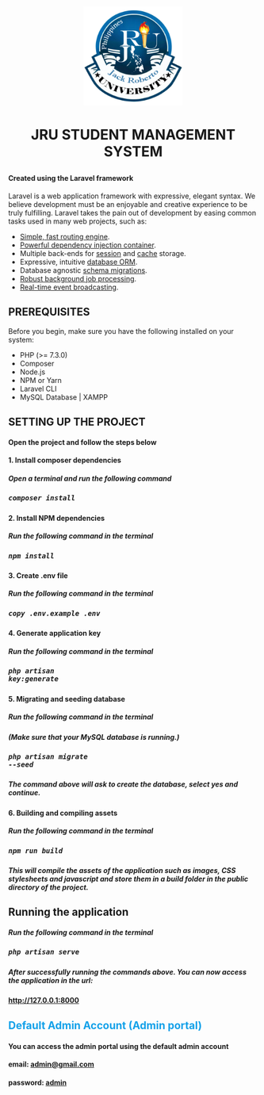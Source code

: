 <p align="center"><a href="https://laravel.com" target="_blank"><img src="https://raw.githubusercontent.com/marArcz/jru_student_management_system/mz/public/images/jru-logo.png" width="200" alt="Laravel Logo"></a></p>


# <p align="center">JRU STUDENT MANAGEMENT SYSTEM</p>

#### Created using the Laravel framework

Laravel is a web application framework with expressive, elegant syntax. We believe development must be an enjoyable and creative experience to be truly fulfilling. Laravel takes the pain out of development by easing common tasks used in many web projects, such as:

- [Simple, fast routing engine](https://laravel.com/docs/routing).
- [Powerful dependency injection container](https://laravel.com/docs/container).
- Multiple back-ends for [session](https://laravel.com/docs/session) and [cache](https://laravel.com/docs/cache) storage.
- Expressive, intuitive [database ORM](https://laravel.com/docs/eloquent).
- Database agnostic [schema migrations](https://laravel.com/docs/migrations).
- [Robust background job processing](https://laravel.com/docs/queues).
- [Real-time event broadcasting](https://laravel.com/docs/broadcasting).



## PREREQUISITES 
Before you begin, make sure you have the following installed on your system:

- PHP (>= 7.3.0)
- Composer
- Node.js
- NPM or Yarn
- Laravel CLI
- MySQL Database | XAMPP 


## SETTING UP THE PROJECT
#### Open the project and follow the steps below 
#### 1. **Install composer dependencies**
##### Open a terminal and run the following command
##### <pre>composer install</pre>

#### 2. **Install NPM dependencies**
##### Run the following command in the terminal
##### <pre>npm install</pre>

#### 3. **Create .env file**
##### Run the following command in the terminal
##### <pre>copy .env.example .env</pre>

#### 4. **Generate application key**
##### Run the following command in the terminal
##### <pre>php artisan key:generate</pre>

#### 5. **Migrating and seeding database**
##### Run the following command in the terminal
##### (Make sure that your MySQL database is running.)

##### <pre>php artisan migrate --seed</pre>
##### The command above will ask to create the database, select yes and continue.

#### 6. **Building and compiling assets**
##### Run the following command in the terminal
##### <pre>npm run build</pre>
##### This will compile the assets of the application such as images, CSS stylesheets and javascript and store them in a build folder in the public directory of the project.


## **Running the application**
##### Run the following command in the terminal
##### <pre>php artisan serve</pre>


##### After successfully running the commands above. You can now access the application in the url:
#### http://127.0.0.1:8000


## <p style="color:#12a1e9">Default Admin Account (Admin portal)</p>
#### You can access the admin portal using the default admin account

#### email: <u>admin@gmail.com</u>
#### password: <u>admin</u>


